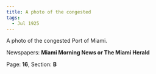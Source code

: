 ```yaml
---  
title: A photo of the congested  
tags:  
  - Jul 1925  
---  
```

  
A photo of the congested Port of Miami.  
  
Newspapers: **Miami Morning News or The Miami Herald**  
  
Page: **16**, Section: **B** 

